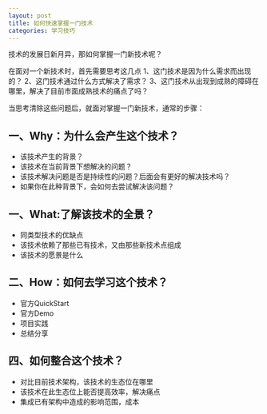 ```yaml
---
layout: post
title: 如何快速掌握一门技术
categories: 学习技巧
---
```


技术的发展日新月异，那如何掌握一门新技术呢？

在面对一个新技术时，首先需要思考这几点
1、这门技术是因为什么需求而出现的？
2、这门技术通过什么方式解决了需求？
3、这门技术从出现到成熟的障碍在哪里，解决了目前市面成熟技术的痛点了吗？

当思考清除这些问题后，就面对掌握一门新技术，通常的步骤：

## 一、Why：为什么会产生这个技术？
* 该技术产生的背景？
* 该技术在当前背景下想解决的问题？
* 该技术解决问题是否是持续性的问题？后面会有更好的解决技术吗？
* 如果你在此种背景下，会如何去尝试解决该问题？

## 一、What:了解该技术的全景？

* 同类型技术的优缺点
* 该技术依赖了那些已有技术，又由那些新技术点组成
* 该技术的愿景是什么

## 二、How：如何去学习这个技术？
* 官方QuickStart
* 官方Demo
* 项目实践
* 总结分享

## 四、如何整合这个技术？
* 对比目前技术架构，该技术的生态位在哪里
* 该技术在此生态位上能否提高效率，解决痛点
* 集成已有架构中造成的影响范围，成本